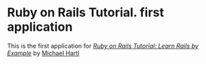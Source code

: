 # Ruby on Rails Tutorial. first application

This is the first application for 
[*Ruby on Rails Tutorial: Learn Rails by Example*](http://railstutorial.org/)
by [Michael Hartl](http://michaelhartl.com)
